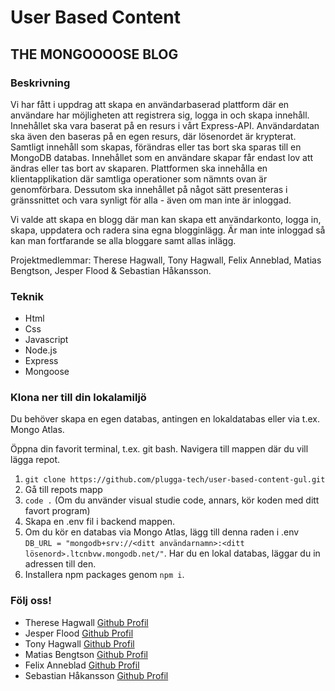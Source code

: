 # User Based Content
## THE MONGOOOOSE BLOG
### Beskrivning 
Vi har fått i uppdrag att skapa en användarbaserad plattform där en användare har möjligheten att registrera sig, logga in och skapa innehåll. Innehållet ska vara baserat på en resurs i vårt Express-API. Användardatan ska även den baseras på en egen resurs, där lösenordet är krypterat. Samtligt innehåll som skapas, förändras eller tas bort ska sparas till en MongoDB databas. Innehållet som en användare skapar får endast lov att ändras eller tas bort av skaparen. Plattformen ska innehålla en klientapplikation där samtliga operationer som nämnts ovan är genomförbara. Dessutom ska innehållet på något sätt presenteras i gränssnittet och vara synligt för alla - även om man inte är inloggad.

Vi valde att skapa en blogg där man kan skapa ett användarkonto, logga in, skapa, uppdatera och radera sina egna blogginlägg. Är man inte inloggad så kan man fortfarande se alla bloggare samt allas inlägg. 

Projektmedlemmar: Therese Hagwall, Tony Hagwall, Felix Anneblad, Matias Bengtson, Jesper Flood & Sebastian Håkansson.

### Teknik

- Html
- Css
- Javascript
- Node.js
- Express
- Mongoose

### Klona ner till din lokalamiljö 

Du behöver skapa en egen databas, antingen en lokaldatabas eller via t.ex. Mongo Atlas.

Öppna din favorit terminal, t.ex. git bash. Navigera till mappen där du vill lägga repot. 

1. `git clone https://github.com/plugga-tech/user-based-content-gul.git`
2. Gå till repots mapp
3. `code .` (Om du använder visual studie code, annars, kör koden med ditt favort program)
4. Skapa en .env fil i backend mappen.
5. Om du kör en databas via Mongo Atlas, lägg till denna raden i .env `DB_URL = "mongodb+srv://<ditt användarnamn>:<ditt lösenord>.ltcnbvw.mongodb.net/"`. Har du en lokal databas, läggar du in adressen till den.
6. Installera npm packages genom `npm i`.


### Följ oss!

-   Therese Hagwall [Github Profil](https://github.com/ThereseHagwall)
-   Jesper Flood [Github Profil](https://github.com/Bambyyyy)
-   Tony Hagwall [Github Profil](https://github.com/Hagwall86)
-   Matias Bengtson [Github Profil](https://github.com/Mrmbengan)
-   Felix Anneblad [Github Profil](https://github.com/AnnebladFelix)
-   Sebastian Håkansson [Github Profil](https://github.com/sebbehakansson)